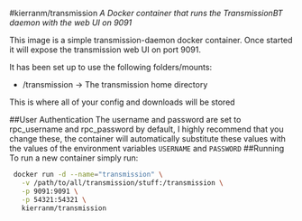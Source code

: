 #kierranm/transmission
<i>A Docker container that runs the TransmissionBT daemon with the web UI on 9091</i>

This image is a simple transmission-daemon docker container. Once started it will
expose the transmission web UI on port 9091.

It has been set up to use the following folders/mounts:
 * /transmission -> The transmission home directory

 This is where all of your config and downloads will be stored
 
 ##User Authentication
 The username and password are set to rpc_username and rpc_password by default,
 I highly recommend that you change these, the container will automatically substitute
 these values with the values of the environment variables ```USERNAME``` and ```PASSWORD```
 ##Running
 To run a new container simply run:
 ```bash
  docker run -d --name="transmission" \
    -v /path/to/all/transmission/stuff:/transmission \
    -p 9091:9091 \
    -p 54321:54321 \
    kierranm/transmission
 ```

